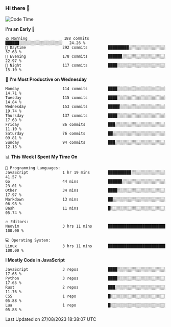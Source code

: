 ### Hi there 👋
<!--START_SECTION:waka-->
![Code Time](http://img.shields.io/badge/Code%20Time-142%20hrs%205%20mins-blue)

**I'm an Early 🐤** 

```text
🌞 Morning                188 commits         ██████░░░░░░░░░░░░░░░░░░░   24.26 % 
🌆 Daytime                292 commits         █████████░░░░░░░░░░░░░░░░   37.68 % 
🌃 Evening                178 commits         ██████░░░░░░░░░░░░░░░░░░░   22.97 % 
🌙 Night                  117 commits         ████░░░░░░░░░░░░░░░░░░░░░   15.10 % 
```
📅 **I'm Most Productive on Wednesday** 

```text
Monday                   114 commits         ████░░░░░░░░░░░░░░░░░░░░░   14.71 % 
Tuesday                  115 commits         ████░░░░░░░░░░░░░░░░░░░░░   14.84 % 
Wednesday                153 commits         █████░░░░░░░░░░░░░░░░░░░░   19.74 % 
Thursday                 137 commits         ████░░░░░░░░░░░░░░░░░░░░░   17.68 % 
Friday                   86 commits          ███░░░░░░░░░░░░░░░░░░░░░░   11.10 % 
Saturday                 76 commits          ██░░░░░░░░░░░░░░░░░░░░░░░   09.81 % 
Sunday                   94 commits          ███░░░░░░░░░░░░░░░░░░░░░░   12.13 % 
```


📊 **This Week I Spent My Time On** 

```text
💬 Programming Languages: 
JavaScript               1 hr 19 mins        ██████████░░░░░░░░░░░░░░░   41.57 % 
Go                       44 mins             ██████░░░░░░░░░░░░░░░░░░░   23.01 % 
Other                    34 mins             ████░░░░░░░░░░░░░░░░░░░░░   17.97 % 
Markdown                 13 mins             ██░░░░░░░░░░░░░░░░░░░░░░░   06.98 % 
Bash                     11 mins             █░░░░░░░░░░░░░░░░░░░░░░░░   05.74 % 

🔥 Editors: 
Neovim                   3 hrs 11 mins       █████████████████████████   100.00 % 

💻 Operating System: 
Linux                    3 hrs 11 mins       █████████████████████████   100.00 % 
```

**I Mostly Code in JavaScript** 

```text
JavaScript               3 repos             ████░░░░░░░░░░░░░░░░░░░░░   17.65 % 
Python                   3 repos             ████░░░░░░░░░░░░░░░░░░░░░   17.65 % 
Rust                     2 repos             ███░░░░░░░░░░░░░░░░░░░░░░   11.76 % 
CSS                      1 repo              █░░░░░░░░░░░░░░░░░░░░░░░░   05.88 % 
Lua                      1 repo              █░░░░░░░░░░░░░░░░░░░░░░░░   05.88 % 
```




 Last Updated on 27/08/2023 18:38:07 UTC
<!--END_SECTION:waka-->

<!--
**YoganshSharma/YoganshSharma** is a ✨ _special_ ✨ repository because its `README.md` (this file) appears on your GitHub profile.

Here are some ideas to get you started:

- 🔭 I’m currently working on ...
- 🌱 I’m currently learning ...
- 👯 I’m looking to collaborate on ...
- 🤔 I’m looking for help with ...
- 💬 Ask me about ...
- 📫 How to reach me: ...
- 😄 Pronouns: ...
- ⚡ Fun fact: ...
-->
